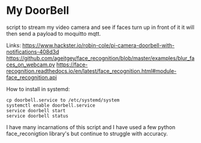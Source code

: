 # My DoorBell

script to stream my video camera and see if faces turn up in front of it
it will then send a payload to moquitto mqtt.

Links:
https://www.hackster.io/robin-cole/pi-camera-doorbell-with-notifications-408d3d
https://github.com/ageitgey/face_recognition/blob/master/examples/blur_faces_on_webcam.py
https://face-recognition.readthedocs.io/en/latest/face_recognition.html#module-face_recognition.api

How to install in systemd:
```
cp doorbell.service to /etc/systemd/system
systemctl enable doorbell.service
service doorbell start
service doorbell status
```
I have many incarnations of this script and I have used a few python face_reconigtion library's but continue to struggle with accuracy.
